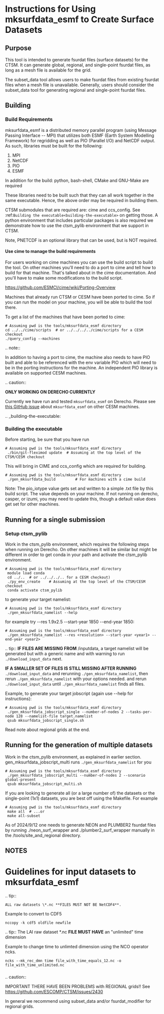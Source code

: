 # Instructions for Using mksurfdata_esmf to Create Surface Datasets

<!-- ======= -->
## Purpose
<!-- ======= -->
This tool is intended to generate fsurdat files (surface datasets) for the
CTSM. It can generate global, regional, and single-point fsurdat files, as long
as a mesh file is available for the grid.

The subset_data tool allows users to make fsurdat files from existing fsurdat
files when a mesh file is unavailable. Generally, users should consider the
subset_data tool for generating regional and single-point fsurdat files.

<!-- ======= -->
## Building
<!-- ======= -->

<!-- ============= -->
### Build Requirements
<!-- ============= -->

mksurfdata_esmf is a distributed memory parallel program (using Message Passing
Interface -- MPI) that utilizes both ESMF (Earth System Modelling Framework)
for regridding as well as PIO (Parallel I/O) and NetCDF output. As
such, libraries must be built for the following:

1. MPI
2. NetCDF
3. PIO
4. ESMF

In addition for the build: python, bash-shell, CMake and GNU-Make are required

These libraries need to be built such that they can all work together in the
same executable. Hence, the above order may be required in building them.

CTSM submodules that are required are: cime and ccs_config. See :ref:`Building the executable<building-the-executable>` on getting
those. A python environment that includes particular packages is also required
we demonstrate how to use the ctsm_pylib environment that we support in CTSM.

Note, PNETCDF is an optional library that can be used, but is NOT required.

#### Use cime to manage the build requirements

For users working on cime machines you can use the build script to build the
tool. On other machines you'll need to do a port to cime and tell how to build
for that machine. That's talked about in the cime documentation.
And you'll have to make some modifications to the build script.

https://github.com/ESMCI/cime/wiki/Porting-Overview

Machines that already run CTSM or CESM have been ported to cime. So if you can
run the model on your machine, you will be able to build the tool there.

To get a list of the machines that have been ported to cime: 

``` shell
# Assuming pwd is the tools/mksurfdata_esmf directory
cd ../../cime/scripts  # or ../../../../cime/scripts for a CESM checkout
./query_config --machines
```

.. note::

   In addition to having a port to cime, the machine also needs to have PIO built and able to be referenced with the env variable PIO which will need to be in the porting instructions for the machine. An independent PIO library is available on supported CESM machines.

.. caution::

   **ONLY WORKING ON DERECHO CURRENTLY**
   
   Currently we have run and tested ``mksurfdata_esmf`` on Derecho. Please see [this GitHub issue](https://github.com/ESCOMP/CTSM/issues/2341) about ``mksurfdata_esmf`` on other CESM machines.

.. _building-the-executable:

<!-- ================== -->
### Building the executable
<!-- ================== -->

 Before starting, be sure that you have run

``` shell
# Assuming pwd is the tools/mksurfdata_esmf directory
 ./bin/git-fleximod update  # Assuming at the top level of the CTSM/CESM checkout
```

This will bring in CIME and ccs_config which are required for building.

``` shell
# Assuming pwd is the tools/mksurfdata_esmf directory
 ./gen_mksurfdata_build         # For machines with a cime build
```

 Note: The pio_iotype value gets set and written to a simple .txt file
 by this build script. The value depends on your machine. If not running
 on derecho, casper, or izumi, you may need to update this, though
 a default value does get set for other machines.

<!-- ========================= -->
## Running for a single submission
<!-- ========================= -->

### Setup ctsm_pylib
 Work in the ctsm_pylib environment, which requires the following steps when
 running on Derecho. On other machines it will be similar but might be different
 in order to get conda in your path and activate the ctsm_pylib environment.

``` shell
# Assuming pwd is the tools/mksurfdata_esmf directory
 module load conda
 cd ../..  # or ../../../.. for a CESM checkout)
 ./py_env_create    # Assuming at the top level of the CTSM/CESM checkout
 conda activate ctsm_pylib
```

to generate your target namelist:

``` shell
# Assuming pwd is the tools/mksurfdata_esmf directory
 ./gen_mksurfdata_namelist --help
```

for example try --res 1.9x2.5 --start-year 1850 --end-year 1850:

``` shell
# Assuming pwd is the tools/mksurfdata_esmf directory
 ./gen_mksurfdata_namelist --res <resolution> --start-year <year1> --end-year <year2>
```

.. tip::
   **IF FILES ARE MISSING FROM** /inputdata, a target namelist will be generated but with a generic name and with warning to run ``./download_input_data`` next.

   **IF A SMALLER SET OF FILES IS STILL MISSING AFTER RUNNING** ``./download_input_data`` and rerunning ``./gen_mksurfdata_namelist``, then rerun ``./gen_mksurfdata_namelist`` with your options needed. and rerun ``./download_input_data`` until ``./gen_mksurfdata_namelist`` finds all files.

Example, to generate your target jobscript (again use --help for instructions):

``` shell
# Assuming pwd is the tools/mksurfdata_esmf directory
 ./gen_mksurfdata_jobscript_single --number-of-nodes 2 --tasks-per-node 128 --namelist-file target.namelist
 qsub mksurfdata_jobscript_single.sh
```

 Read note about regional grids at the end.

<!-- ========================================= -->
## Running for the generation of multiple datasets
<!-- ========================================= -->
 Work in the ctsm_pylib environment, as explained in earlier section.
 gen_mksurfdata_jobscript_multi runs `./gen_mksurfdata_namelist` for you

``` shell
# Assuming pwd is the tools/mksurfdata_esmf directory
 ./gen_mksurfdata_jobscript_multi --number-of-nodes 2 --scenario global-present
 qsub mksurfdata_jobscript_multi.sh
```

 If you are looking to generate all (or a large number of) the datasets or the
 single-point (1x1) datasets, you are best off using the Makefile. For example

``` shell
# Assuming pwd is the tools/mksurfdata_esmf directory
 make all  # ...or
 make all-subset
```

 As of 2024/9/12 one needs to generate NEON and PLUMBER2 fsurdat files by
 running ./neon_surf_wrapper and ./plumber2_surf_wrapper manually in the
 /tools/site_and_regional directory.

<!-- = -->
## NOTES
<!-- = -->

# Guidelines for input datasets to mksurfdata_esmf

.. tip::

    ALL raw datasets \*.nc **FILES MUST NOT BE NetCDF4**.

Example to convert to CDF5

``` shell
nccopy -k cdf5 oldfile newfile
```

.. tip::
    The LAI raw dataset \*.nc **FILE MUST HAVE** an "unlimited" time dimension

Example to change time to unlimted dimension using the NCO operator ncks.

``` shell
ncks --mk_rec_dmn time file_with_time_equals_12.nc -o file_with_time_unlimited.nc
```

### 

.. caution::

   IMPORTANT THERE HAVE BEEN PROBLEMS with REGIONAL grids!! See https://github.com/ESCOMP/CTSM/issues/2430

In general we recommend using subset_data and/or fsurdat_modifier
for regional grids.

